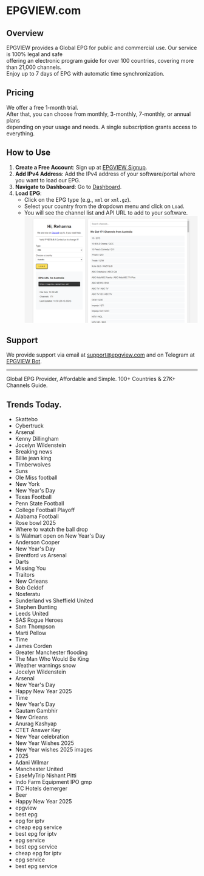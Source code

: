 # EPGVIEW.com



## Overview
EPGVIEW provides a Global EPG for public and commercial use. Our service is 100% legal and safe\
offering an electronic program guide for over 100 countries, covering more than 21,000 channels.\
Enjoy up to 7 days of EPG with automatic time synchronization.

## Pricing
We offer a free 1-month trial. \
After that, you can choose from monthly, 3-monthly, 7-monthly, or annual plans \
depending on your usage and needs. A single subscription grants access to everything.

## How to Use
1. **Create a Free Account**: Sign up at [EPGVIEW Signup](https://epgview.com/signup.php).
2. **Add IPv4 Address**: Add the IPv4 address of your software/portal where you want to load our EPG.
3. **Navigate to Dashboard**: Go to [Dashboard](https://epgview.com/dashboard.php).
4. **Load EPG**:
   - Click on the EPG type (e.g., `xml` or `xml.gz`).
   - Select your country from the dropdown menu and click on `Load`.
   - You will see the channel list and API URL to add to your software.
![EPGVIEW](img/dashboard.png)
## Support
We provide support via email at [support@epgview.com](mailto:support@epgview.com) and on Telegram at [EPGVIEW Bot](https://t.me/epgview_bot).

---

Global EPG Provider, Affordable and Simple. 100+ Countries & 27K+ Channels Guide.

## Trends Today.

- Skattebo
- Cybertruck
- Arsenal
- Kenny Dillingham
- Jocelyn Wildenstein
- Breaking news
- Billie jean king
- Timberwolves
- Suns
- Ole Miss football
- New York
- New Year's Day
- Texas Football
- Penn State Football
- College Football Playoff
- Alabama Football
- Rose bowl 2025
- Where to watch the ball drop
- Is Walmart open on New Year's Day
- Anderson Cooper
- New Year's Day
- Brentford vs Arsenal
- Darts
- Missing You
- Traitors
- New Orleans
- Bob Geldof
- Nosferatu
- Sunderland vs Sheffield United
- Stephen Bunting
- Leeds United
- SAS Rogue Heroes
- Sam Thompson
- Marti Pellow
- Time
- James Corden
- Greater Manchester flooding
- The Man Who Would Be King
- Weather warnings snow
- Jocelyn Wildenstein
- Arsenal
- New Year's Day
- Happy New Year 2025
- Time
- New Year's Day
- Gautam Gambhir
- New Orleans
- Anurag Kashyap
- CTET Answer Key
- New Year celebration
- New Year Wishes 2025
- New Year wishes 2025 images
- 2025
- Adani Wilmar
- Manchester United
- EaseMyTrip Nishant Pitti
- Indo Farm Equipment IPO gmp
- ITC Hotels demerger
- Beer
- Happy New Year 2025
- epgview
- best epg
- epg for iptv
- cheap epg service
- best epg for iptv
- epg service
- best epg service
- cheap epg for iptv
- epg service
- best epg service
